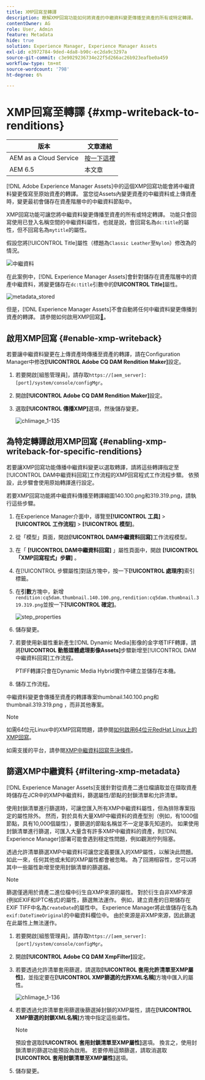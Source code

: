 ```yaml
---
title: XMP回寫至轉譯
description: 瞭解XMP回寫功能如何將資產的中繼資料變更傳播至資產的所有或特定轉譯。
contentOwner: AG
role: User, Admin
feature: Metadata
hide: true
solution: Experience Manager, Experience Manager Assets
exl-id: e3972784-9ded-4da8-b90c-ec2da9c3297a
source-git-commit: c3e9029236734e22f5d266ac26b923eafbe0a459
workflow-type: tm+mt
source-wordcount: '798'
ht-degree: 6%

---
```


# XMP回寫至轉譯 {#xmp-writeback-to-renditions}

| 版本 | 文章連結 |
| -------- | ---------------------------- |
| AEM as a Cloud Service  | [按一下這裡](https://experienceleague.adobe.com/docs/experience-manager-cloud-service/content/assets/admin/xmp-metadata.html?lang=en) |
| AEM 6.5 | 本文章 |

[!DNL Adobe Experience Manager Assets]中的這個XMP回寫功能會將中繼資料變更復寫至原始資產的轉譯。 當您從Assets內變更資產的中繼資料或上傳資產時，變更最初會儲存在資產階層中的中繼資料節點中。

XMP回寫功能可讓您將中繼資料變更傳播至資產的所有或特定轉譯。 功能只會回寫使用已登入名稱空間的中繼資料屬性，也就是說，會回寫名為`dc:title`的屬性，但不回寫名為`mytitle`的屬性。

假設您將[!UICONTROL Title]屬性（標題為`Classic Leather`至`Nylon`）修改為的情況。

![中繼資料](assets/metadata.png)

在此案例中，[!DNL Experience Manager Assets]會針對儲存在資產階層中的資產中繼資料，將變更儲存在`dc:title`引數中的&#x200B;**[!UICONTROL Title]**&#x200B;屬性。

![metadata_stored](assets/metadata_stored.png)

但是，[!DNL Experience Manager Assets]不會自動將任何中繼資料變更傳播到資產的轉譯。 請參閱如何啟用XMP回寫[&#128279;](#enable-xmp-writeback)。

## 啟用XMP回寫 {#enable-xmp-writeback}

若要讓中繼資料變更在上傳資產時傳播至資產的轉譯，請在Configuration Manager中修改&#x200B;**[!UICONTROL Adobe CQ DAM Rendition Maker]**&#x200B;設定。

1. 若要開啟[組態管理員]，請存取`https://[aem_server]:[port]/system/console/configMgr`。
1. 開啟&#x200B;**[!UICONTROL Adobe CQ DAM Rendition Maker]**&#x200B;設定。
1. 選取&#x200B;**[!UICONTROL 傳播XMP]**&#x200B;選項，然後儲存變更。

   ![chlimage_1-135](assets/chlimage_1-346.png)

## 為特定轉譯啟用XMP回寫 {#enabling-xmp-writeback-for-specific-renditions}

若要讓XMP回寫功能傳播中繼資料變更以選取轉譯，請將這些轉譯指定至[!UICONTROL DAM中繼資料回寫]工作流程的XMP回寫程式工作流程步驟。 依預設，此步驟會使用原始轉譯進行設定。

若要XMP回寫功能將中繼資料傳播至轉譯縮圖140.100.png和319.319.png，請執行這些步驟。

1. 在Experience Manager介面中，導覽至&#x200B;**[!UICONTROL 工具]** > **[!UICONTROL 工作流程]** > **[!UICONTROL 模型]**。
1. 從「模型」頁面，開啟&#x200B;**[!UICONTROL DAM中繼資料回寫]**&#x200B;工作流程模型。
1. 在「 **[!UICONTROL DAM中繼資料回寫]** 」屬性頁面中，開啟 **[!UICONTROL 「XMP回寫程式」步驟]** 。
1. 在[!UICONTROL 步驟屬性]對話方塊中，按一下&#x200B;**[!UICONTROL 處理序]**&#x200B;索引標籤。
1. 在&#x200B;**引數**&#x200B;方塊中，新增`rendition:cq5dam.thumbnail.140.100.png,rendition:cq5dam.thumbnail.319.319.png`並按一下&#x200B;**[!UICONTROL 確定]**。

   ![step_properties](assets/step_properties.png)

1. 儲存變更。
1. 若要使用新屬性重新產生[!DNL Dynamic Media]影像的金字塔TIFF轉譯，請將&#x200B;**[!UICONTROL 動態媒體處理影像Assets]**&#x200B;步驟新增至[!UICONTROL DAM中繼資料回寫]工作流程。

   PTIFF轉譯只會在Dynamic Media Hybrid實作中建立並儲存在本機。

1. 儲存工作流程。

中繼資料變更會傳播至資產的轉譯專案thumbnail.140.100.png和thumbnail.319.319.png ，而非其他專案。

>[!NOTE]
>
>如需64位元Linux中的XMP回寫問題，請參閱[如何啟用64位元RedHat Linux上的XMP回寫](https://helpx.adobe.com/experience-manager/kb/enable-xmp-write-back-64-bit-redhat.html)。
>
>如需支援的平台，請參閱[XMP中繼資料回寫先決條件](/help/sites-deploying/technical-requirements.md#requirements-for-aem-assets-xmp-metadata-write-back)。

## 篩選XMP中繼資料 {#filtering-xmp-metadata}

[!DNL Experience Manager Assets]支援針對從資產二進位檔讀取並在擷取資產時儲存在JCR中的XMP中繼資料，篩選屬性/節點的封鎖清單和允許清單。

使用封鎖清單進行篩選時，可讓您匯入所有XMP中繼資料屬性，但為排除專案指定的屬性除外。 然而，對於具有大量XMP中繼資料的資產型別（例如，有1000個節點，具有10,000個屬性），要篩選的節點名稱並不一定是事先知道的。 如果使用封鎖清單進行篩選，可匯入大量含有許多XMP中繼資料的資產，則[!DNL Experience Manager]部署可能會遇到穩定性問題，例如觀測佇列阻塞。

透過允許清單篩選XMP中繼資料可讓您定義要匯入的XMP屬性，以解決此問題。 如此一來，任何其他或未知的XMP屬性都會被忽略。 為了回溯相容性，您可以將其中一些屬性新增至使用封鎖清單的篩選器。

>[!NOTE]
>
>篩選僅適用於資產二進位檔中衍生自XMP來源的屬性。 對於衍生自非XMP來源(例如EXIF和IPTC格式)的屬性，篩選無法運作。 例如，建立資產的日期儲存在EXIF TIFF中名為`CreateDate`的屬性中。 Experience Manager將此值儲存在名為`exif:DateTimeOriginal`的中繼資料欄位中。 由於來源是非XMP來源，因此篩選在此屬性上無法運作。

1. 若要開啟[組態管理員]，請存取`https://[aem_server]:[port]/system/console/configMgr`。
1. 開啟&#x200B;**[!UICONTROL Adobe CQ DAM XmpFilter]**&#x200B;設定。
1. 若要透過允許清單套用篩選，請選取&#x200B;**[!UICONTROL 套用允許清單至XMP屬性]**，並指定要在&#x200B;**[!UICONTROL XMP篩選的允許XML名稱]**&#x200B;方塊中匯入的屬性。

   ![chlimage_1-136](assets/chlimage_1-347.png)

1. 若要透過允許清單套用篩選後篩選掉封鎖的XMP屬性，請在&#x200B;**[!UICONTROL XMP篩選的封鎖XML名稱]**&#x200B;方塊中指定這些屬性。

   >[!NOTE]
   >
   >預設會選取&#x200B;**[!UICONTROL 套用封鎖清單至XMP屬性]**&#x200B;選項。 換言之，使用封鎖清單的篩選功能預設為啟用。 若要停用這類篩選，請取消選取&#x200B;**[!UICONTROL 套用封鎖清單至XMP屬性]**&#x200B;選項。

1. 儲存變更。
